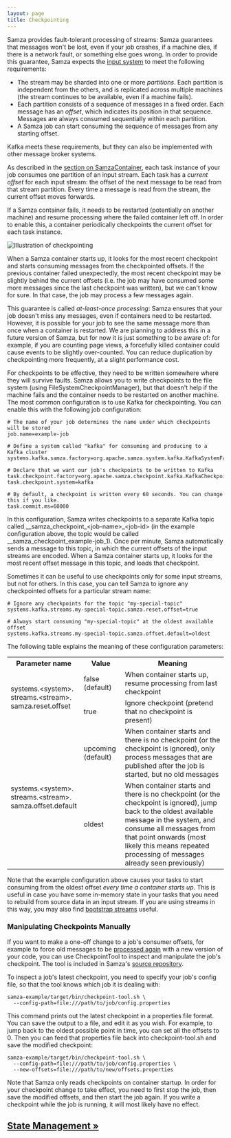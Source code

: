 ```yaml
---
layout: page
title: Checkpointing
---
```

<!--
   Licensed to the Apache Software Foundation (ASF) under one or more
   contributor license agreements.  See the NOTICE file distributed with
   this work for additional information regarding copyright ownership.
   The ASF licenses this file to You under the Apache License, Version 2.0
   (the "License"); you may not use this file except in compliance with
   the License.  You may obtain a copy of the License at

       http://www.apache.org/licenses/LICENSE-2.0

   Unless required by applicable law or agreed to in writing, software
   distributed under the License is distributed on an "AS IS" BASIS,
   WITHOUT WARRANTIES OR CONDITIONS OF ANY KIND, either express or implied.
   See the License for the specific language governing permissions and
   limitations under the License.
-->

Samza provides fault-tolerant processing of streams: Samza guarantees that messages won't be lost, even if your job crashes, if a machine dies, if there is a network fault, or something else goes wrong. In order to provide this guarantee, Samza expects the [input system](streams.html) to meet the following requirements:

* The stream may be sharded into one or more *partitions*. Each partition is independent from the others, and is replicated across multiple machines (the stream continues to be available, even if a machine fails).
* Each partition consists of a sequence of messages in a fixed order. Each message has an *offset*, which indicates its position in that sequence. Messages are always consumed sequentially within each partition.
* A Samza job can start consuming the sequence of messages from any starting offset.

Kafka meets these requirements, but they can also be implemented with other message broker systems.

As described in the [section on SamzaContainer](samza-container.html), each task instance of your job consumes one partition of an input stream. Each task has a *current offset* for each input stream: the offset of the next message to be read from that stream partition. Every time a message is read from the stream, the current offset moves forwards.

If a Samza container fails, it needs to be restarted (potentially on another machine) and resume processing where the failed container left off. In order to enable this, a container periodically checkpoints the current offset for each task instance.

<img src="/img/0.7.0/learn/documentation/container/checkpointing.svg" alt="Illustration of checkpointing" class="diagram-large">

When a Samza container starts up, it looks for the most recent checkpoint and starts consuming messages from the checkpointed offsets. If the previous container failed unexpectedly, the most recent checkpoint may be slightly behind the current offsets (i.e. the job may have consumed some more messages since the last checkpoint was written), but we can't know for sure. In that case, the job may process a few messages again.

This guarantee is called *at-least-once processing*: Samza ensures that your job doesn't miss any messages, even if containers need to be restarted. However, it is possible for your job to see the same message more than once when a container is restarted. We are planning to address this in a future version of Samza, but for now it is just something to be aware of: for example, if you are counting page views, a forcefully killed container could cause events to be slightly over-counted. You can reduce duplication by checkpointing more frequently, at a slight performance cost.

For checkpoints to be effective, they need to be written somewhere where they will survive faults. Samza allows you to write checkpoints to the file system (using FileSystemCheckpointManager), but that doesn't help if the machine fails and the container needs to be restarted on another machine. The most common configuration is to use Kafka for checkpointing. You can enable this with the following job configuration:

    # The name of your job determines the name under which checkpoints will be stored
    job.name=example-job

    # Define a system called "kafka" for consuming and producing to a Kafka cluster
    systems.kafka.samza.factory=org.apache.samza.system.kafka.KafkaSystemFactory

    # Declare that we want our job's checkpoints to be written to Kafka
    task.checkpoint.factory=org.apache.samza.checkpoint.kafka.KafkaCheckpointManagerFactory
    task.checkpoint.system=kafka

    # By default, a checkpoint is written every 60 seconds. You can change this if you like.
    task.commit.ms=60000

In this configuration, Samza writes checkpoints to a separate Kafka topic called \_\_samza\_checkpoint\_&lt;job-name&gt;\_&lt;job-id&gt; (in the example configuration above, the topic would be called \_\_samza\_checkpoint\_example-job\_1). Once per minute, Samza automatically sends a message to this topic, in which the current offsets of the input streams are encoded. When a Samza container starts up, it looks for the most recent offset message in this topic, and loads that checkpoint.

Sometimes it can be useful to use checkpoints only for some input streams, but not for others. In this case, you can tell Samza to ignore any checkpointed offsets for a particular stream name:

    # Ignore any checkpoints for the topic "my-special-topic"
    systems.kafka.streams.my-special-topic.samza.reset.offset=true

    # Always start consuming "my-special-topic" at the oldest available offset
    systems.kafka.streams.my-special-topic.samza.offset.default=oldest

The following table explains the meaning of these configuration parameters:

<table class="documentation">
  <tr>
    <th>Parameter name</th>
    <th>Value</th>
    <th>Meaning</th>
  </tr>
  <tr>
    <td rowspan="2" class="nowrap">systems.&lt;system&gt;.<br>streams.&lt;stream&gt;.<br>samza.reset.offset</td>
    <td>false (default)</td>
    <td>When container starts up, resume processing from last checkpoint</td>
  </tr>
  <tr>
    <td>true</td>
    <td>Ignore checkpoint (pretend that no checkpoint is present)</td>
  </tr>
  <tr>
    <td rowspan="2" class="nowrap">systems.&lt;system&gt;.<br>streams.&lt;stream&gt;.<br>samza.offset.default</td>
    <td>upcoming (default)</td>
    <td>When container starts and there is no checkpoint (or the checkpoint is ignored), only process messages that are published after the job is started, but no old messages</td>
  </tr>
  <tr>
    <td>oldest</td>
    <td>When container starts and there is no checkpoint (or the checkpoint is ignored), jump back to the oldest available message in the system, and consume all messages from that point onwards (most likely this means repeated processing of messages already seen previously)</td>
  </tr>
</table>

Note that the example configuration above causes your tasks to start consuming from the oldest offset *every time a container starts up*. This is useful in case you have some in-memory state in your tasks that you need to rebuild from source data in an input stream. If you are using streams in this way, you may also find [bootstrap streams](streams.html) useful.

### Manipulating Checkpoints Manually

If you want to make a one-off change to a job's consumer offsets, for example to force old messages to be [processed again](../jobs/reprocessing.html) with a new version of your code, you can use CheckpointTool to inspect and manipulate the job's checkpoint. The tool is included in Samza's [source repository](/contribute/code.html).

To inspect a job's latest checkpoint, you need to specify your job's config file, so that the tool knows which job it is dealing with:

    samza-example/target/bin/checkpoint-tool.sh \
      --config-path=file:///path/to/job/config.properties

This command prints out the latest checkpoint in a properties file format. You can save the output to a file, and edit it as you wish. For example, to jump back to the oldest possible point in time, you can set all the offsets to 0. Then you can feed that properties file back into checkpoint-tool.sh and save the modified checkpoint:

    samza-example/target/bin/checkpoint-tool.sh \
      --config-path=file:///path/to/job/config.properties \
      --new-offsets=file:///path/to/new/offsets.properties

Note that Samza only reads checkpoints on container startup. In order for your checkpoint change to take effect, you need to first stop the job, then save the modified offsets, and then start the job again. If you write a checkpoint while the job is running, it will most likely have no effect.

## [State Management &raquo;](state-management.html)
